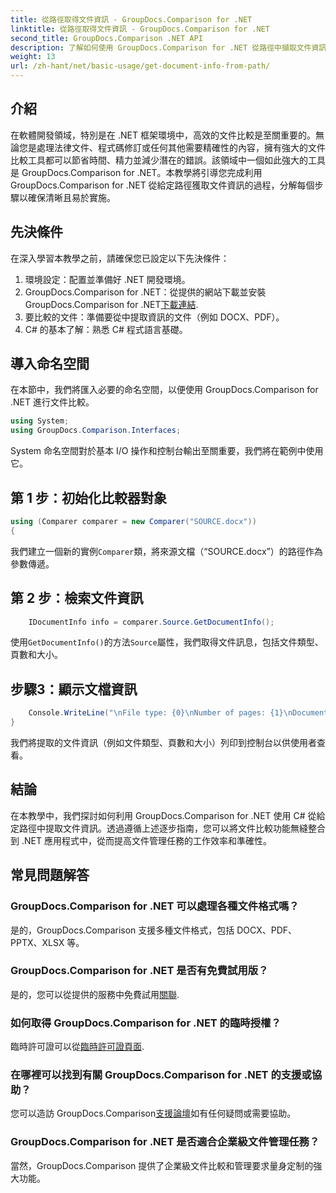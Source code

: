 ```yaml
---
title: 從路徑取得文件資訊 - GroupDocs.Comparison for .NET
linktitle: 從路徑取得文件資訊 - GroupDocs.Comparison for .NET
second_title: GroupDocs.Comparison .NET API
description: 了解如何使用 GroupDocs.Comparison for .NET 從路徑中擷取文件資訊。在 C# 中實現高效能文件管理的簡單步驟。
weight: 13
url: /zh-hant/net/basic-usage/get-document-info-from-path/
---
```

## 介紹
在軟體開發領域，特別是在 .NET 框架環境中，高效的文件比較是至關重要的。無論您是處理法律文件、程式碼修訂或任何其他需要精確性的內容，擁有強大的文件比較工具都可以節省時間、精力並減少潛在的錯誤。該領域中一個如此強大的工具是 GroupDocs.Comparison for .NET。本教學將引導您完成利用 GroupDocs.Comparison for .NET 從給定路徑獲取文件資訊的過程，分解每個步驟以確保清晰且易於實施。
## 先決條件
在深入學習本教學之前，請確保您已設定以下先決條件：
1. 環境設定：配置並準備好 .NET 開發環境。
2.  GroupDocs.Comparison for .NET：從提供的網站下載並安裝 GroupDocs.Comparison for .NET[下載連結](https://releases.groupdocs.com/comparison/net/).
3. 要比較的文件：準備要從中提取資訊的文件（例如 DOCX、PDF）。
4. C# 的基本了解：熟悉 C# 程式語言基礎。

## 導入命名空間
在本節中，我們將匯入必要的命名空間，以便使用 GroupDocs.Comparison for .NET 進行文件比較。
```csharp
using System;
using GroupDocs.Comparison.Interfaces;
```

System 命名空間對於基本 I/O 操作和控制台輸出至關重要，我們將在範例中使用它。

## 第 1 步：初始化比較器對象
```csharp
using (Comparer comparer = new Comparer("SOURCE.docx"))
{
```
我們建立一個新的實例`Comparer`類，將來源文檔（“SOURCE.docx”）的路徑作為參數傳遞。
## 第 2 步：檢索文件資訊
```csharp
    IDocumentInfo info = comparer.Source.GetDocumentInfo();
```
使用`GetDocumentInfo()`的方法`Source`屬性，我們取得文件訊息，包括文件類型、頁數和大小。
## 步驟3：顯示文檔資訊
```csharp
    Console.WriteLine("\nFile type: {0}\nNumber of pages: {1}\nDocument size: {2} bytes", info.FileType, info.PageCount, info.Size);
}
```
我們將提取的文件資訊（例如文件類型、頁數和大小）列印到控制台以供使用者查看。

## 結論
在本教學中，我們探討如何利用 GroupDocs.Comparison for .NET 使用 C# 從給定路徑中提取文件資訊。透過遵循上述逐步指南，您可以將文件比較功能無縫整合到 .NET 應用程式中，從而提高文件管理任務的工作效率和準確性。
## 常見問題解答
### GroupDocs.Comparison for .NET 可以處理各種文件格式嗎？
是的，GroupDocs.Comparison 支援多種文件格式，包括 DOCX、PDF、PPTX、XLSX 等。
### GroupDocs.Comparison for .NET 是否有免費試用版？
是的，您可以從提供的服務中免費試用[關聯](https://releases.groupdocs.com/).
### 如何取得 GroupDocs.Comparison for .NET 的臨時授權？
臨時許可證可以從[臨時許可證頁面](https://purchase.groupdocs.com/temporary-license/).
### 在哪裡可以找到有關 GroupDocs.Comparison for .NET 的支援或協助？
您可以造訪 GroupDocs.Comparison[支援論壇](https://forum.groupdocs.com/c/comparison/12)如有任何疑問或需要協助。
### GroupDocs.Comparison for .NET 是否適合企業級文件管理任務？
當然，GroupDocs.Comparison 提供了企業級文件比較和管理要求量身定制的強大功能。